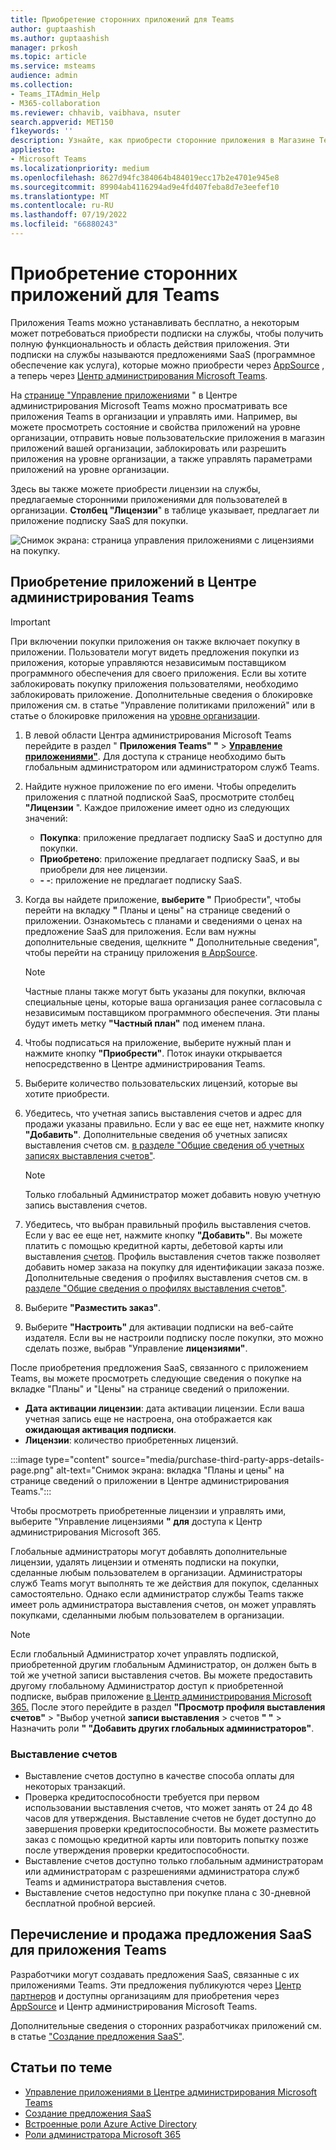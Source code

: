 ```yaml
---
title: Приобретение сторонних приложений для Teams
author: guptaashish
ms.author: guptaashish
manager: prkosh
ms.topic: article
ms.service: msteams
audience: admin
ms.collection:
- Teams_ITAdmin_Help
- M365-collaboration
ms.reviewer: chhavib, vaibhava, nsuter
search.appverid: MET150
f1keywords: ''
description: Узнайте, как приобрести сторонние приложения в Магазине Teams с помощью кредитной карты, дебетовой карты или выставления счетов.
appliesto:
- Microsoft Teams
ms.localizationpriority: medium
ms.openlocfilehash: 8627d94fc384064b484019ecc17b2e4701e945e8
ms.sourcegitcommit: 89904ab4116294ad9e4fd407feba8d7e3eefef10
ms.translationtype: MT
ms.contentlocale: ru-RU
ms.lasthandoff: 07/19/2022
ms.locfileid: "66880243"
---
```

# <a name="purchase-third-party-apps-for-teams"></a>Приобретение сторонних приложений для Teams

Приложения Teams можно устанавливать бесплатно, а некоторым может потребоваться приобрести подписки на службы, чтобы получить полную функциональность и область действия приложения. Эти подписки на службы называются предложениями SaaS (программное обеспечение как услуга), которые можно приобрести через [AppSource](https://appsource.microsoft.com/) , а теперь через [Центр администрирования Microsoft Teams](https://admin.teams.microsoft.com).

На [странице "Управление приложениями](manage-apps.md) " в Центре администрирования Microsoft Teams можно просматривать все приложения Teams в организации и управлять ими. Например, вы можете просмотреть состояние и свойства приложений на уровне организации, отправить новые пользовательские приложения в магазин приложений вашей организации, заблокировать или разрешить приложения на уровне организации, а также управлять параметрами приложений на уровне организации.

Здесь вы также можете приобрести лицензии на службы, предлагаемые сторонними приложениями для пользователей в организации. **Столбец "Лицензии**" в таблице указывает, предлагает ли приложение подписку SaaS для покупки.

![Снимок экрана: страница управления приложениями с лицензиями на покупку.](media/manage-apps-new-page.png)

## <a name="purchase-apps-in-the-teams-admin-center"></a>Приобретение приложений в Центре администрирования Teams

> [!IMPORTANT]
> При включении покупки приложения он также включает покупку в приложении. Пользователи могут видеть предложения покупки из приложения, которые управляются независимым поставщиком программного обеспечения для своего приложения. Если вы хотите заблокировать покупку приложения пользователями, необходимо заблокировать приложение. Дополнительные сведения о блокировке приложения см. в статье [](app-policies.md) "Управление политиками приложений" или в статье о блокировке приложения на [уровне организации](manage-apps.md#allow-and-block-apps).

1. В левой области Центра администрирования Microsoft Teams перейдите в раздел " **Приложения Teams" "** > **[Управление приложениями"](https://admin.teams.microsoft.com/policies/manage-apps)**. Для доступа к странице необходимо быть глобальным администратором или администратором служб Teams.

1. Найдите нужное приложение по его имени. Чтобы определить приложения с платной подпиской SaaS, просмотрите столбец **"Лицензии** ". Каждое приложение имеет одно из следующих значений:
    * **Покупка**: приложение предлагает подписку SaaS и доступно для покупки.  
    * **Приобретено**: приложение предлагает подписку SaaS, и вы приобрели для нее лицензии.
    * **- -**: приложение не предлагает подписку SaaS.

1. Когда вы найдете приложение, **выберите "** Приобрести", чтобы перейти на вкладку **"** Планы и цены" на странице сведений о приложении. Ознакомьтесь с планами и сведениями о ценах на предложение SaaS для приложения. Если вам нужны дополнительные сведения, щелкните **"** Дополнительные сведения", чтобы перейти на страницу приложения [в AppSource](https://appsource.microsoft.com/).

   > [!NOTE]
   > Частные планы также могут быть указаны для покупки, включая специальные цены, которые ваша организация ранее согласовыла с независимым поставщиком программного обеспечения. Эти планы будут иметь метку **"Частный план"** под именем плана.

1. Чтобы подписаться на приложение, выберите нужный план и нажмите кнопку **"Приобрести"**. Поток инауки открывается непосредственно в Центре администрирования Teams.

1. Выберите количество пользовательских лицензий, которые вы хотите приобрести.

1. Убедитесь, что учетная запись выставления счетов и адрес для продажи указаны правильно. Если у вас ее еще нет, нажмите кнопку **"Добавить"**. Дополнительные сведения об учетных записях выставления счетов см. [в разделе "Общие сведения об учетных записях выставления счетов"](/microsoft-365/commerce/manage-billing-accounts).

   > [!NOTE]
   > Только глобальный Администратор может добавить новую учетную запись выставления счетов.

1. Убедитесь, что выбран правильный профиль выставления счетов. Если у вас ее еще нет, нажмите кнопку **"Добавить"**. Вы можете платить с помощью кредитной карты, дебетовой карты или выставления [счетов](#invoice-billing). Профиль выставления счетов также позволяет добавить номер заказа на покупку для идентификации заказа позже. Дополнительные сведения о профилях выставления счетов см. в [разделе "Общие сведения о профилях выставления счетов"](/microsoft-365/commerce/billing-and-payments/manage-billing-profiles).

1. Выберите **"Разместить заказ"**.

1. Выберите **"Настроить"** для активации подписки на веб-сайте издателя. Если вы не настроили подписку после покупки, это можно сделать позже, выбрав "Управление **лицензиями"**.

После приобретения предложения SaaS, связанного с приложением Teams, вы можете просмотреть следующие сведения о покупке на вкладке "Планы" и "Цены" на странице сведений о приложении.

* **Дата активации лицензии**: дата активации лицензии. Если ваша учетная запись еще не настроена, она отображается как **ожидающая активация подписки**.
* **Лицензии**: количество приобретенных лицензий.

:::image type="content" source="media/purchase-third-party-apps-details-page.png" alt-text="Снимок экрана: вкладка &quot;Планы и цены&quot; на странице сведений о приложении в Центре администрирования Teams.":::

Чтобы просмотреть приобретенные лицензии и управлять ими, выберите "Управление лицензиями **" для** доступа к Центр администрирования Microsoft 365.

Глобальные администраторы могут добавлять дополнительные лицензии, удалять лицензии и отменять подписки на покупки, сделанные любым пользователем в организации. Администраторы служб Teams могут выполнять те же действия для покупок, сделанных самостоятельно. Однако если администратор службы Teams также имеет роль администратора выставления счетов, он может управлять покупками, сделанными любым пользователем в организации.

> [!NOTE]
> Если глобальный Администратор хочет управлять подпиской, приобретенной другим глобальным Администратор, он должен быть в той же учетной записи выставления счетов. Вы можете предоставить другому глобальному Администратор доступ к приобретенной подписке, выбрав приложение [в Центр администрирования Microsoft 365.](https://admin.microsoft.com) После этого перейдите в раздел **"Просмотр профиля выставления счетов"** >  "Выбор учетной **записи выставления** >  счетов **" "** > Назначить роли **" "Добавить других глобальных администраторов"**.

### <a name="invoice-billing"></a>Выставление счетов

* Выставление счетов доступно в качестве способа оплаты для некоторых транзакций.
* Проверка кредитоспособности требуется при первом использовании выставления счетов, что может занять от 24 до 48 часов для утверждения. Выставление счетов не будет доступно до завершения проверки кредитоспособности. Вы можете разместить заказ с помощью кредитной карты или повторить попытку позже после утверждения проверки кредитоспособности.
* Выставление счетов доступно только глобальным администраторам или администраторам с разрешениями администратора служб Teams и администратора выставления счетов.
* Выставление счетов недоступно при покупке плана с 30-дневной бесплатной пробной версией.

## <a name="list-and-sell-a-saas-offer-for-a-teams-app"></a>Перечисление и продажа предложения SaaS для приложения Teams

Разработчики могут создавать предложения SaaS, связанные с их приложениями Teams. Эти предложения публикуются через [Центр партнеров](https://partner.microsoft.com) и доступны организациям для приобретения через [AppSource](https://appsource.microsoft.com/) и Центр администрирования Microsoft Teams.

Дополнительные сведения о сторонних разработчиках приложений см. в статье ["Создание предложения SaaS"](/azure/marketplace/partner-center-portal/create-new-saas-offer).

## <a name="related-articles"></a>Статьи по теме

* [Управление приложениями в Центре администрирования Microsoft Teams](manage-apps.md)
* [Создание предложения SaaS](/azure/marketplace/partner-center-portal/create-new-saas-offer)
* [Встроенные роли Azure Active Directory](/azure/active-directory/roles/permissions-reference)
* [Роли администратора Microsoft 365](/microsoft-365/admin/add-users/about-admin-roles)
